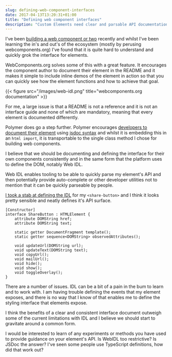 ```yaml
---
slug: defining-web-component-interfaces
date: 2017-04-13T13:20:31+01:00
title: "Defining web component interfaces"
description: "Custom Elements need clear and parsable API documentation."
---
```

I've been [building a web component or
two](/creating-a-share-button-web-component) recently and whilst I've been
learning the in's and out's of the ecosystem (mostly by perusing
webcomponents.org) I've found that it is quite hard to understand and quickly 
grok the interface for elements.

WebComponents.org solves some of this with a great feature. It encourages the
component author to document their element in the README and it makes it simple
to include inline demos of the element in action so that you can quickly see 
how the element functions and how to achieve that goal.

{{< figure src="/images/web-idl.png" title="webcomponents.org documentation" >}}

For me, a large issue is that a README is not a reference and it is not an
interface guide and none of which are mandatory, meaning that every element is
documented differently.

Polymer does go a step further. Polymer encourages [developers to document their 
element](https://www.polymer-project.org/1.0/docs/tools/documentation) using
[jsdoc syntax](http://usejsdoc.org/about-getting-started.html) and whilst it 
is embedding this in an `html import`, it is transportable to the single class
method I chose for building web components.

I believe that we should be documenting and defining the interface for their own
components consistently and in the same form that the platform uses to define
the DOM, notably Web IDL.

Web IDL enables tooling to be able to quickly parse my element's API and then
potentially provide auto-complete or other developer utilities not to mention
that it can be quickly parseable by people.

[I took a stab at defining the
IDL](https://github.com/PaulKinlan/share-button/blob/master/share-button.idl)
for my `<share-button>` and I think it looks pretty sensible and neatly defines
it's API surface.

```
[Constructor]
interface ShareButton : HTMLElement {
    attribute DOMString href;
    attribute DOMString text;

    static getter DocumentFragment template();
    static getter sequence<DOMString> observedAttributes();

    void updateUrl(DOMString url);
    void updateText(DOMString text);
    void copyUrl();
    void mailUrl();
    void hide();
    void show();
    void toggleOverlay();
}
```

There are a number of issues. IDL can be a bit of a pain in the bum to learn and
to work with. I am having trouble defining the events that my element exposes,
and there is no way that I know of that enables me to define the styling
interface that elements expose.

I think the benefits of a clear and consistent interface document outweigh some
of the current limitations with IDL and I believe we should start to gravitate
around a common form.

I would be interested to learn of any experiments or methods you have used to
provide guidance on your element's API. Is WebIDL too restrictive? Is JSDoc the
answer? I've seen some people use TypeScript definitions, how did that work out?
